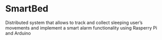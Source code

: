 # SmartBed
Distributed system that allows to track and collect sleeping user’s movements and implement a smart alarm functionality using Rasperry Pi and Arduino
